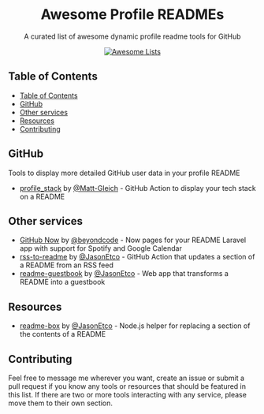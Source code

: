 <p align="center">
  <h1 align="center">Awesome Profile READMEs</h1>
  <p align="center">A curated list of awesome dynamic profile readme tools for GitHub<p>
  <p align="center">
    <a href="https://awesome.re"><img src="https://awesome.re/badge-flat.svg" alt="Awesome Lists"></a>
  </p>
</p>

## Table of Contents
- [Table of Contents](#table-of-contents)
- [GitHub](#github)
- [Other services](#other-services)
- [Resources](#resources)
- [Contributing](#contributing)  

## GitHub
Tools to display more detailed GitHub user data in your profile README

- [profile_stack](https://github.com/Matt-Gleich/profile_stack) by [@Matt-Gleich](https://github.com/Matt-Gleich) - GitHub Action to display your tech stack on a README

## Other services

- [GitHub Now](https://github.com/beyondcode/github-now) by [@beyondcode](https://github.com/beyondcode) - Now pages for your README Laravel app with support for Spotify and Google Calendar
- [rss-to-readme](https://github.com/JasonEtco/rss-to-readme) by [@JasonEtco](https://github.com/JasonEtco) - GitHub Action that updates a section of a README from an RSS feed
- [readme-guestbook](https://github.com/JasonEtco/readme-guestbook) by [@JasonEtco](https://github.com/JasonEtco) - Web app that transforms a README into a guestbook

## Resources

- [readme-box](https://github.com/JasonEtco/readme-box) by [@JasonEtco](https://github.com/JasonEtco) - Node.js helper for replacing a section of the contents of a README

## Contributing

Feel free to message me wherever you want, create an issue or submit a pull request if you know any tools or resources that should be featured in this list. If there are two or more tools interacting with any service, please move them to their own section.
